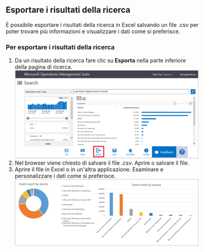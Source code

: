 ## Esportare i risultati della ricerca
È possibile esportare i risultati della ricerca in Excel salvando un file .csv per poter trovare più informazioni e visualizzare i dati come si preferisce.

### Per esportare i risultati della ricerca
1. Da un risultato della ricerca fare clic su **Esporta** nella parte inferiore della pagina di ricerca. ![Esportazione dalla ricerca](./media/operational-insights-export/export-search.png)
2. Nel browser viene chiesto di salvare il file .csv. Aprire o salvare il file.
3. Aprire il file in Excel o in un'altra applicazione. Esaminare e personalizzare i dati come si preferisce. ![Risultati di Excel](./media/operational-insights-export/export-excel.png)

<!---HONumber=August15_HO6-->